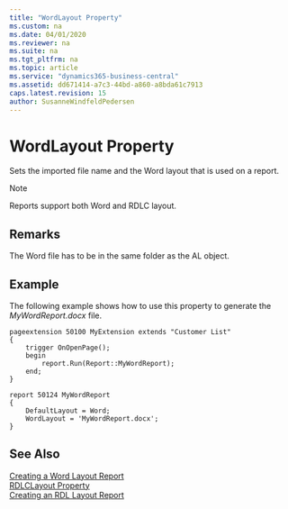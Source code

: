 ```yaml
---
title: "WordLayout Property"
ms.custom: na
ms.date: 04/01/2020
ms.reviewer: na
ms.suite: na
ms.tgt_pltfrm: na
ms.topic: article
ms.service: "dynamics365-business-central"
ms.assetid: dd671414-a7c3-44bd-a860-a8bda61c7913
caps.latest.revision: 15
author: SusanneWindfeldPedersen
---
```


 

# WordLayout Property
Sets the imported file name and the Word layout that is used on a report.


> [!NOTE]
> Reports support both Word and RDLC layout.

## Remarks
The  Word file has to be in the same folder as the AL object. 

## Example
<!--
Code taken from this file: devenv-howto-report-layout
-->
The following example shows how to use this property to generate the *MyWordReport.docx* file.

```
pageextension 50100 MyExtension extends "Customer List"
{
    trigger OnOpenPage();
    begin
        report.Run(Report::MyWordReport);
    end;
}

report 50124 MyWordReport
{
    DefaultLayout = Word;
    WordLayout = 'MyWordReport.docx';
}
```

## See Also  
[Creating a Word Layout Report](../devenv-howto-report-layout.md)    
[RDLCLayout Property](devenv-rdlclayout-property.md)  
[Creating an RDL Layout Report](../devenv-howto-rdl-report-layout.md)  
 